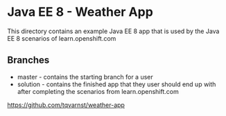 # Java EE 8 - Weather App
This directory contains an example Java EE 8 app that is used by the Java EE 8 scenarios of learn.openshift.com

## Branches

- master - contains the starting branch for a user
- solution - contains the finished app that they user should end up with after completing the scenarios from learn.openshift.com

https://github.com/tqvarnst/weather-app